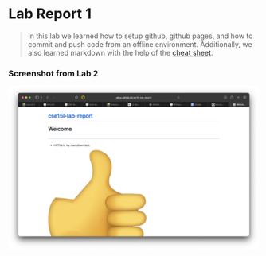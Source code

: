 # Lab Report 1
>In this lab we learned how to setup github, github pages, and how to commit and push code from an offline environment. Additionally, we also learned markdown with the help of the [cheat sheet](https://commonmark.org/help/).

### Screenshot from Lab 2
 ![Image](screenshots/Screen%20Shot%202022-04-08%20at%204.33.00%20PM.png)
